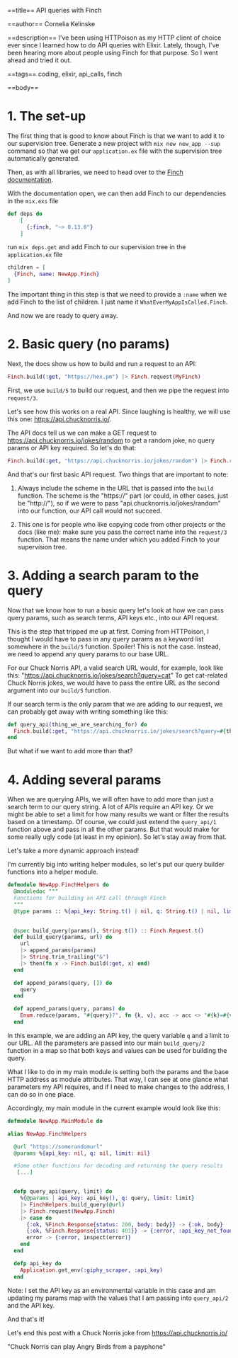 ==title==
API queries with Finch

==author==
Cornelia Kelinske

==description==
I've been using HTTPoison as my HTTP client of choice ever since I learned how to do API queries with Elixir.
Lately, though, I've been hearing more about people using Finch for that purpose. So I went ahead and tried it out.


==tags==
coding, elixir, api_calls, finch

==body==

# 1. The set-up

The first thing that is good to know about Finch is that we want to add it to our supervision tree. Generate a new project with `mix new new_app --sup` command so that we get our `application.ex` file with the supervision tree automatically generated.

Then, as with all libraries, we need to head over to the [Finch documentation](https://hexdocs.pm/finch/Finch.html).

With the documentation open, we can then add Finch to our dependencies in the `mix.exs` file

```elixir
def deps do
    [
      {:finch, "~> 0.13.0"}  
    ]
```

run `mix deps.get` and add Finch to our supervision tree in the `application.ex` file

```elixir
children = [
  {Finch, name: NewApp.Finch}
] 
```

The important thing in this step is that we need to provide a `:name` when we add Finch to the list of children. I just name it  `WhatEverMyAppIsCalled.Finch`.

And now we are ready to query away.


# 2. Basic query (no params)


Next, the docs show us how to build and run a request to an API:

```elixir
Finch.build(:get, "https://hex.pm") |> Finch.request(MyFinch)
```

First, we use `build/5` to build our request, and then we pipe the request into `request/3`. 

Let's see how this works on a real API. 
Since laughing is healthy, we will use this one: https://api.chucknorris.io/.

The API docs tell us we can make a GET request to https://api.chucknorris.io/jokes/random to get a random joke, no query params or API key required. So let's do that:

```elixir
Finch.build(:get, "https://api.chucknorris.io/jokes/random") |> Finch.request(NewApp.Finch)
```

And that's our first basic API request. 
Two things that are important to note:

1. Always include the scheme in the URL that is passed into the `build` function. The scheme is the "https://" part (or could, in other cases, just be "http://"), so if we were to pass "api.chucknorris.io/jokes/random" into our function, our API call would not succeed.

2. This one is for people who like copying code from other projects or the docs (like me): make sure you pass the correct name into the `request/3` function. That means the name under which you added Finch to your supervision tree.



# 3. Adding a search param to the query


Now that we know how to run a basic query let's look at how we can pass query params, such as search terms, API keys etc., into our API request.

This is the step that tripped me up at first. Coming from HTTPoison, I thought I would have to pass in any query params as a keyword list somewhere in the `build/5` function. Spoiler! This is not the case.
Instead, we need to append any query params to our base URL. 

For our Chuck Norris API, a valid search URL would, for example, look like this: "https://api.chucknorris.io/jokes/search?query=cat"
To get cat-related Chuck Norris jokes, we would have to pass the entire URL as the second argument into our `build/5` function.

If our search term is the only param that we are adding to our request, we can probably get away with writing something like this:

```elixir
def query_api(thing_we_are_searching_for) do
  Finch.build(:get, "https://api.chucknorris.io/jokes/search?query=#{thing_we_are_searching_for}") |> Finch.request(NewApp.Finch)
end 
```

But what if we want to add more than that?


# 4. Adding several params 


When we are querying APIs, we will often have to add more than just a search term to our query string. A lot of APIs require an API key. Or we might be able to set a limit for how many results we want or filter the results based on a timestamp. 
Of course, we could just extend the `query_api/1` function above and pass in all the other params. 
But that would make for some really ugly code (at least in my opinion). So let's stay away from that.

Let's take a more dynamic approach instead!

I'm currently big into writing helper modules, so let's put our query builder functions into a helper module.

```elixir
defmodule NewApp.FinchHelpers do
  @moduledoc """
  Functions for building an API call through Finch
  """
  @type params :: %{api_key: String.t() | nil, q: String.t() | nil, limit: pos_integer} | []
  

  @spec build_query(params(), String.t()) :: Finch.Request.t()
  def build_query(params, url) do
    url
    |> append_params(params)
    |> String.trim_trailing("&")
    |> then(fn x -> Finch.build(:get, x) end)
  end

  def append_params(query, []) do
    query
  end

  def append_params(query, params) do
    Enum.reduce(params, "#{query}?", fn {k, v}, acc -> acc <> "#{k}=#{v}&" end)
  end
```

In this example, we are adding an API key, the query variable `q` and a limit to our URL. All the parameters are passed into our main `build_query/2` function in a map so that both keys and values can be used for building the query.

What I like to do in my main module is setting both the params and the base HTTP address as module attributes. That way, I can see at one glance what parameters my API requires, and if I need to make changes to the address, I can do so in one place.

Accordingly, my main module in the current example would look like this:

```elixir
defmodule NewApp.MainModule do

alias NewApp.FinchHelpers

  @url "https://somerandomurl"
  @params %{api_key: nil, q: nil, limit: nil}

  #Some other functions for decoding and returning the query results
   [...] 


  defp query_api(query, limit) do
    %{@params | api_key: api_key(), q: query, limit: limit}
    |> FinchHelpers.build_query(@url)
    |> Finch.request(NewApp.Finch)
    |> case do
      {:ok, %Finch.Response{status: 200, body: body}} -> {:ok, body}
      {:ok, %Finch.Response{status: 401}} -> {:error, :api_key_not_found}
      error -> {:error, inspect(error)}
    end
  end

  defp api_key do
    Application.get_env(:giphy_scraper, :api_key)
  end
```

Note: I set the API key as an environmental variable in this case and am updating my params map with the values that I am passing into `query_api/2` and the API key.

And that's it!

Let's end this post with a Chuck Norris joke from https://api.chucknorris.io/ 

"Chuck Norris can play Angry Birds from a payphone"

